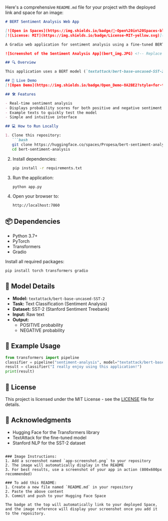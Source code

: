 Here's a comprehensive `README.md` file for your project with the deployed link and space for an image:

```markdown
# BERT Sentiment Analysis Web App

[![Open in Spaces](https://img.shields.io/badge/🤗-Open%20in%20Spaces-blue.svg)](https://huggingface.co/spaces/Propesa/bert-sentiment-analysis)
[![License: MIT](https://img.shields.io/badge/License-MIT-yellow.svg)](https://opensource.org/licenses/MIT)

A Gradio web application for sentiment analysis using a fine-tuned BERT model.

![Screenshot of the Sentiment Analysis App](bert_img.JPG) <!-- Replace with your actual image file -->

## 🔍 Overview

This application uses a BERT model (`textattack/bert-base-uncased-SST-2`) fine-tuned on the Stanford Sentiment Treebank (SST-2) dataset to predict whether text input is positive or negative.

## 🚀 Live Demo
[![Open Demo](https://img.shields.io/badge/Open_Demo-8A2BE2?style=for-the-badge)](https://huggingface.co/spaces/Propesa/bert-sentiment-analysis)

## 🛠️ Features

- Real-time sentiment analysis
- Displays probability scores for both positive and negative sentiment
- Example texts to quickly test the model
- Simple and intuitive interface

## 💻 How to Run Locally

1. Clone this repository:
   ```bash
   git clone https://huggingface.co/spaces/Propesa/bert-sentiment-analysis
   cd bert-sentiment-analysis
   ```

2. Install dependencies:
   ```bash
   pip install -r requirements.txt
   ```

3. Run the application:
   ```bash
   python app.py
   ```

4. Open your browser to:
   ```
   http://localhost:7860
   ```

## 📦 Dependencies

- Python 3.7+
- PyTorch
- Transformers
- Gradio

Install all required packages:
```bash
pip install torch transformers gradio
```

## 🧠 Model Details

- **Model:** `textattack/bert-base-uncased-SST-2`
- **Task:** Text Classification (Sentiment Analysis)
- **Dataset:** SST-2 (Stanford Sentiment Treebank)
- **Input:** Raw text
- **Output:** 
  - POSITIVE probability
  - NEGATIVE probability

## 📝 Example Usage

```python
from transformers import pipeline
classifier = pipeline("sentiment-analysis", model="textattack/bert-base-uncased-SST-2")
result = classifier("I really enjoy using this application!")
print(result)
```

## 📜 License

This project is licensed under the MIT License - see the [LICENSE](LICENSE) file for details.

## 🙏 Acknowledgments

- Hugging Face for the Transformers library
- TextAttack for the fine-tuned model
- Stanford NLP for the SST-2 dataset
```

### Image Instructions:
1. Add a screenshot named `app-screenshot.png` to your repository
2. The image will automatically display in the README
3. For best results, use a screenshot of your app in action (800x600px recommended)

### To add this README:
1. Create a new file named `README.md` in your repository
2. Paste the above content
3. Commit and push to your Hugging Face Space

The badge at the top will automatically link to your deployed Space, and the image reference will display your screenshot once you add it to the repository.